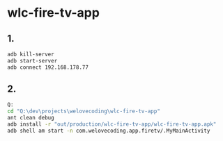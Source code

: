 wlc-fire-tv-app
===============

## 1.

```bash
adb kill-server
adb start-server
adb connect 192.168.178.77
```

## 2.

```bash
Q:
cd "Q:\dev\projects\welovecoding\wlc-fire-tv-app"
ant clean debug
adb install -r "out/production/wlc-fire-tv-app/wlc-fire-tv-app.apk"
adb shell am start -n com.welovecoding.app.firetv/.MyMainActivity
```
